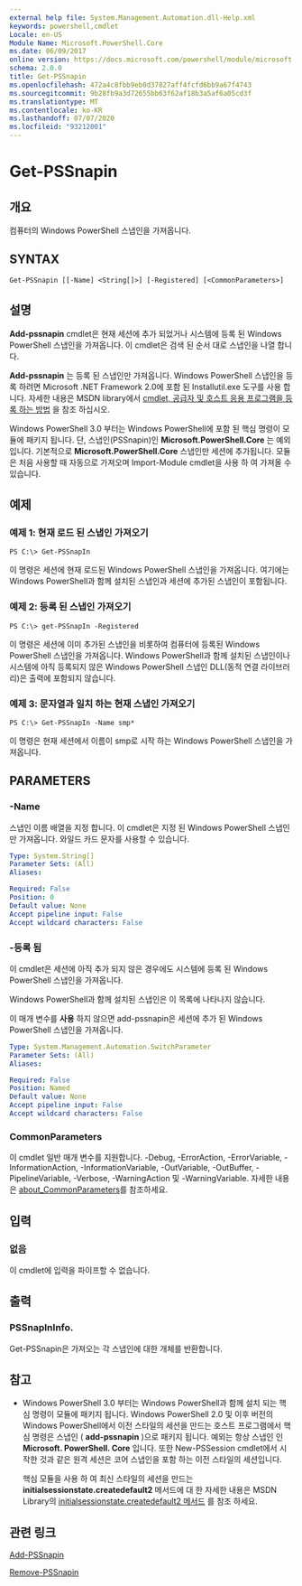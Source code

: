 ```yaml
---
external help file: System.Management.Automation.dll-Help.xml
keywords: powershell,cmdlet
Locale: en-US
Module Name: Microsoft.PowerShell.Core
ms.date: 06/09/2017
online version: https://docs.microsoft.com/powershell/module/microsoft.powershell.core/get-pssnapin?view=powershell-5.1&WT.mc_id=ps-gethelp
schema: 2.0.0
title: Get-PSSnapin
ms.openlocfilehash: 472a4c8fbb9eb0d37827aff4fcfd6bb9a67f4743
ms.sourcegitcommit: 9b28fb9a3d72655bb63f62af18b3a5af6a05cd3f
ms.translationtype: MT
ms.contentlocale: ko-KR
ms.lasthandoff: 07/07/2020
ms.locfileid: "93212001"
---
```

# Get-PSSnapin

## 개요
컴퓨터의 Windows PowerShell 스냅인을 가져옵니다.

## SYNTAX

```
Get-PSSnapin [[-Name] <String[]>] [-Registered] [<CommonParameters>]
```

## 설명
**Add-pssnapin** cmdlet은 현재 세션에 추가 되었거나 시스템에 등록 된 Windows PowerShell 스냅인을 가져옵니다.
이 cmdlet은 검색 된 순서 대로 스냅인을 나열 합니다.

**Add-pssnapin** 는 등록 된 스냅인만 가져옵니다. Windows PowerShell 스냅인을 등록 하려면 Microsoft .NET Framework 2.0에 포함 된 Installutil.exe 도구를 사용 합니다.
자세한 내용은 MSDN library에서 [cmdlet, 공급자 및 호스트 응용 프로그램을 등록 하는 방법](https://go.microsoft.com/fwlink/?LinkID=143619) 을 참조 하십시오.

Windows PowerShell 3.0 부터는 Windows PowerShell에 포함 된 핵심 명령이 모듈에 패키지 됩니다.
단, 스냅인(PSSnapin)인 **Microsoft.PowerShell.Core** 는 예외입니다.
기본적으로 **Microsoft.PowerShell.Core** 스냅인만 세션에 추가됩니다.
모듈은 처음 사용할 때 자동으로 가져오며 Import-Module cmdlet을 사용 하 여 가져올 수 있습니다.

## 예제

### 예제 1: 현재 로드 된 스냅인 가져오기

```
PS C:\> Get-PSSnapIn
```

이 명령은 세션에 현재 로드된 Windows PowerShell 스냅인을 가져옵니다.
여기에는 Windows PowerShell과 함께 설치된 스냅인과 세션에 추가된 스냅인이 포함됩니다.

### 예제 2: 등록 된 스냅인 가져오기

```
PS C:\> get-PSSnapIn -Registered
```

이 명령은 세션에 이미 추가된 스냅인을 비롯하여 컴퓨터에 등록된 Windows PowerShell 스냅인을 가져옵니다.
Windows PowerShell과 함께 설치된 스냅인이나 시스템에 아직 등록되지 않은 Windows PowerShell 스냅인 DLL(동적 연결 라이브러리)은 출력에 포함되지 않습니다.

### 예제 3: 문자열과 일치 하는 현재 스냅인 가져오기

```
PS C:\> Get-PSSnapIn -Name smp*
```

이 명령은 현재 세션에서 이름이 smp로 시작 하는 Windows PowerShell 스냅인을 가져옵니다.

## PARAMETERS

### -Name
스냅인 이름 배열을 지정 합니다.
이 cmdlet은 지정 된 Windows PowerShell 스냅인만 가져옵니다. 와일드 카드 문자를 사용할 수 있습니다.

```yaml
Type: System.String[]
Parameter Sets: (All)
Aliases:

Required: False
Position: 0
Default value: None
Accept pipeline input: False
Accept wildcard characters: False
```

### -등록 됨
이 cmdlet은 세션에 아직 추가 되지 않은 경우에도 시스템에 등록 된 Windows PowerShell 스냅인을 가져옵니다.

Windows PowerShell과 함께 설치된 스냅인은 이 목록에 나타나지 않습니다.

이 매개 변수를 **사용** 하지 않으면 add-pssnapin은 세션에 추가 된 Windows PowerShell 스냅인을 가져옵니다.

```yaml
Type: System.Management.Automation.SwitchParameter
Parameter Sets: (All)
Aliases:

Required: False
Position: Named
Default value: None
Accept pipeline input: False
Accept wildcard characters: False
```

### CommonParameters
이 cmdlet 일반 매개 변수를 지원합니다. -Debug, -ErrorAction, -ErrorVariable, -InformationAction, -InformationVariable, -OutVariable, -OutBuffer, -PipelineVariable, -Verbose, -WarningAction 및 -WarningVariable. 자세한 내용은 [about_CommonParameters](https://go.microsoft.com/fwlink/?LinkID=113216)를 참조하세요.

## 입력

### 없음
이 cmdlet에 입력을 파이프할 수 없습니다.

## 출력

### PSSnapInInfo.
Get-PSSnapin은 가져오는 각 스냅인에 대한 개체를 반환합니다.

## 참고

* Windows PowerShell 3.0 부터는 Windows PowerShell과 함께 설치 되는 핵심 명령이 모듈에 패키지 됩니다. Windows PowerShell 2.0 및 이후 버전의 Windows PowerShell에서 이전 스타일의 세션을 만드는 호스트 프로그램에서 핵심 명령은 스냅인 ( **add-pssnapin** )으로 패키지 됩니다. 예외는 항상 스냅인 인 **Microsoft. PowerShell. Core** 입니다. 또한 New-PSSession cmdlet에서 시작한 것과 같은 원격 세션은 코어 스냅인을 포함 하는 이전 스타일의 세션입니다.

  핵심 모듈을 사용 하 여 최신 스타일의 세션을 만드는 **initialsessionstate.createdefault2** 메서드에 대 한 자세한 내용은 MSDN Library의 [initialsessionstate.createdefault2 메서드](https://msdn.microsoft.com/library/system.management.automation.runspaces.initialsessionstate.createdefault2) 를 참조 하세요.

## 관련 링크

[Add-PSSnapin](Add-PSSnapin.md)

[Remove-PSSnapin](Remove-PSSnapin.md)
